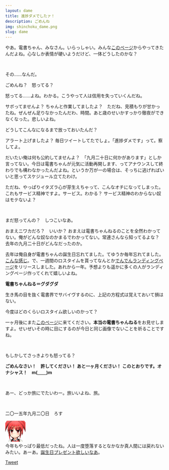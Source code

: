 ```yaml
---
layout: dame
title: 進捗ダメでしたァ！
description: ごめんね
img: shinchoku_dame.png
slug: dame
---
```


<p class="font-sans lead">やあ。電書ちゃん、みなさん。いらっしゃい。みんな<a href="/notice2015/">このページ</a>からやってきたんだよね。心なしか表情が硬いようだけど、一体どうしたのかな？</p>

<p><br /></p>

<p>その……なんだ。</p>

<p>ごめんね？　怒ってる？</p>

<p>怒ってる……よね。わかる。こうやって人は信用を失っていくんだね。</p>

<p>サボってませんよ？ ちゃんと作業してましたよ？　ただね、見積もりが甘かったね。ぜんぜん足りなかったんだわ、時間。あと歳のせいかすっかり徹夜ができなくなった。悲しいよね。</p>

<p>どうしてこんなになるまで放っておいたんだ？</p>

<p>アラート上げましたよ？ 毎日ツイートしてたでしょ。「進捗ダメです」って。察してよ。</p>

<p>だいたい俺は何も公約してませんよ？　「九月二十日に何かがあります」としか言ってない。今日は電書ちゃんが元気に活動再開します、ってアナウンスして終わりでも構わなかったんだよね。というか万が一の場合は、そっちに逃げればいいと思ってスケジュール立てたわけ。</p>

<p>ただね、やっぱりイタズラ心が芽生えちゃって、こんなオチになってしまった。これもサービス精神ですよ。サービス。わかる？ サービス精神のわからない奴はモテないよ？</p>

<p><br /></p>

<p>まだ怒ってんの？　しつこいなあ。</p>

<p>おまえニワカだろ？　いいか？ おまえは電書ちゃんねるのことを全然わかってない。俺がどんな奴なのかまるでわかってない。常連さんなら知ってるよな？ 去年の九月二十日がどんなだったのか。</p>

<p>去年は俺自身が電書ちゃんの誕生日忘れてました。てゆうか毎年忘れてました。<a class="font-sans" href="http://lp.denshochan.com/2014birthday.html">こんな感じ</a>。で、一週間のロスタイムを貰ってなんとか<a class="font-sans" href="http://lp.denshochan.com/">でんでんランディングページ</a>をリリースしました。あれから一年。予想よりも遥かに多くの人がランディングページ作ってくれて嬉しいよね。</p>

<p class="text-center"><b class="font-sans">電書ちゃんねる＝グダグダ</b></p>

<p>生き馬の目を抜く電書界でサバイヴするのに、上記の方程式は覚えておいて損はない。</p>

<p>今度はどのくらいロスタイム欲しいのかって？</p>

<p>一ヶ月後にまた<a href="http://denshochan.com/notice2015/">このページ</a>に来てください。<b class="font-sans">本当の電書ちゃんねる</b>をお見せしますよ。せいぜいその時に目にするのが今日と同じ画像でないことを祈ることですね。</p>

<p><br /></p>

<p>もしかしてさっきよりも怒ってる？</p>

<p><b class="font-sans">ごめんなさい！</b>　<b class="font-sans">許してください！</b> <b class="font-sans">あと一ヶ月ください！</b> <b class="font-sans">このとおりです。</b><b class="font-sans">オナシャス！　m(＿＿)m</b></p>

<p><br /></p>

<p>あー、どっか旅にでたいわー。旅いいよね、旅。</p>

<p><br /></p>

<p class="text-right">二〇一五年九月二〇日　ろす</p>

<div class="media font-sans m-t-lg">
                <div style="margin-right: 10px;" class="pull-left"><img style="width: 64px;" src="/img/denshochan_20101213_face.png" alt="" class="media-object img-circle"></div>
                <div class="media-body">
                  <div class="card card-block">
                  今年もやっぱり最低だったね。人は一度堕落するとなかなか真人間には戻れないみたい。あーあ。<a href="http://www.amazon.co.jp/registry/wishlist/CHV76NOX7UD">誕生日プレゼント欲しいなあ<a/>。
                  </div>
                </div>
</div> 

<p class="m-t-md lead text-center"><a href="https://twitter.com/share" class="twitter-share-button" data-via="denshochan" data-size="large" data-hashtags="電書ちゃんねる #これはひどい">Tweet</a>
<script>!function(d,s,id){var js,fjs=d.getElementsByTagName(s)[0],p=/^http:/.test(d.location)?'http':'https';if(!d.getElementById(id)){js=d.createElement(s);js.id=id;js.src=p+'://platform.twitter.com/widgets.js';fjs.parentNode.insertBefore(js,fjs);}}(document, 'script', 'twitter-wjs');</script></p>
